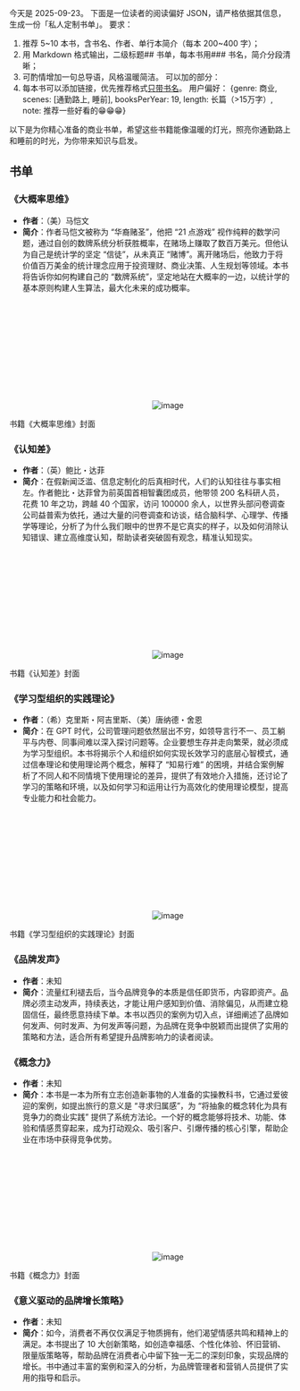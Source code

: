 今天是 2025-09-23。
下面是一位读者的阅读偏好 JSON，请严格依据其信息，生成一份「私人定制书单」。
要求：
1. 推荐 5~10 本书，含书名、作者、单行本简介（每本 200~400 字）；
2. 用 Markdown 格式输出，二级标题## 书单，每本书用### 书名，简介分段清晰；
3. 可酌情增加一句总导语，风格温暖简洁。
可以加的部分：
4. 每本书可以添加链接，优先推荐格式[只带书名](https://baike.baidu.com/item/后面加书名)。
用户偏好：
{genre: 商业, scenes: [通勤路上, 睡前], booksPerYear: 19, length: 长篇（>15万字）, note: 推荐一些好看的😁😁😁}

以下是为你精心准备的商业书单，希望这些书籍能像温暖的灯光，照亮你通勤路上和睡前的时光，为你带来知识与启发。

## 书单

### 《大概率思维》

- **作者**：（美）马恺文
- **简介**：作者马恺文被称为 “华裔赌圣”，他把 “21 点游戏” 视作纯粹的数学问题，通过自创的数牌系统分析获胜概率，在赌场上赚取了数百万美元。但他认为自己是统计学的坚定 “信徒”，从未真正 “赌博”。离开赌场后，他致力于将价值百万美金的统计理念应用于投资理财、商业决策、人生规划等领域。本书将告诉你如何构建自己的 “数牌系统”，坚定地站在大概率的一边，以统计学的基本原则构建人生算法，最大化未来的成功概率。

![](data:image/svg+xml,%3csvg%20xmlns=%27http://www.w3.org/2000/svg%27%20version=%271.1%27%20width=%27256%27%20height=%27192%27/%3e)![image](https://p26-doubao-search-sign.byteimg.com/labis/c34f4110c35322fd6b6f1dcb498b4324~tplv-be4g95zd3a-448x448.jpeg?rk3s=542c0f93&x-expires=1763814700&x-signature=lVsjOZUPpaFOZNGTrWQOHdTIeBg%3D)

书籍《大概率思维》封面

### 《认知差》

- **作者**：（英）鲍比・达菲
- **简介**：在假新闻泛滥、信息定制化的后真相时代，人们的认知往往与事实相左。作者鲍比・达菲曾为前英国首相智囊团成员，他带领 200 名科研人员，花费 10 年之功，跨越 40 个国家，访问 100000 余人，以世界头部问卷调查公司益普索为依托，通过大量的问卷调查和访谈，结合脑科学、心理学、传播学等理论，分析了为什么我们眼中的世界不是它真实的样子，以及如何消除认知错误、建立高维度认知，帮助读者突破固有观念，精准认知现实。

![](data:image/svg+xml,%3csvg%20xmlns=%27http://www.w3.org/2000/svg%27%20version=%271.1%27%20width=%27256%27%20height=%27192%27/%3e)![image](https://p3-doubao-search-sign.byteimg.com/labis/9f9bc15b94cf787e0e31a1423d6f6772~tplv-be4g95zd3a-448x448.jpeg?rk3s=542c0f93&x-expires=1763814704&x-signature=vyYfAr73RyOZTLeaxsfLQ76U1Vo%3D)

书籍《认知差》封面

### 《学习型组织的实践理论》

- **作者**：（希）克里斯・阿吉里斯、（美）唐纳德・舍恩
- **简介**：在 GPT 时代，公司管理问题依然层出不穷，如领导言行不一、员工躺平与内卷、同事间难以深入探讨问题等。企业要想生存并走向繁荣，就必须成为学习型组织。本书将揭示个人和组织如何实现长效学习的底层心智模式，通过信奉理论和使用理论两个概念，解释了 “知易行难” 的困境，并结合案例解析了不同人和不同情境下使用理论的差异，提供了有效地介入措施，还讨论了学习的策略和环境，以及如何学习和运用让行为高效化的使用理论模型，提高专业能力和社会能力。

![](data:image/svg+xml,%3csvg%20xmlns=%27http://www.w3.org/2000/svg%27%20version=%271.1%27%20width=%27256%27%20height=%27192%27/%3e)![image](https://p11-doubao-search-sign.byteimg.com/labis/image/766f3e311d0a51b92ef0895686db0865~tplv-be4g95zd3a-448x448.jpeg?rk3s=542c0f93&x-expires=1763814710&x-signature=1L%2FFbYubGz7bVFHqUGimfVxWVzQ%3D)

书籍《学习型组织的实践理论》封面

### 《品牌发声》

- **作者**：未知
- **简介**：流量红利褪去后，当今品牌竞争的本质是信任即货币，内容即资产。品牌必须主动发声，持续表达，才能让用户感知到价值、消除偏见，从而建立稳固信任，最终愿意持续下单。本书以西贝的案例为切入点，详细阐述了品牌如何发声、何时发声、为何发声等问题，为品牌在竞争中脱颖而出提供了实用的策略和方法，适合所有希望提升品牌影响力的读者阅读。

### 《概念力》

- **作者**：未知
- **简介**：本书是一本为所有立志创造新事物的人准备的实操教科书，它通过爱彼迎的案例，如提出旅行的意义是 “寻求归属感”，为 “将抽象的概念转化为具有竞争力的商业实践” 提供了系统方法论。一个好的概念能够将技术、功能、体验和情感贯穿起来，成为打动观众、吸引客户、引爆传播的核心引擎，帮助企业在市场中获得竞争优势。

![](data:image/svg+xml,%3csvg%20xmlns=%27http://www.w3.org/2000/svg%27%20version=%271.1%27%20width=%27256%27%20height=%27192%27/%3e)![image](https://p11-doubao-search-sign.byteimg.com/labis/image/133c819330bb2e73454113fb1d12c906~tplv-be4g95zd3a-448x448.jpeg?rk3s=542c0f93&x-expires=1763814717&x-signature=3SDPHy38m6PH8ScFlx5MIFTCV8Y%3D)

书籍《概念力》封面

### 《意义驱动的品牌增长策略》

- **作者**：未知
- **简介**：如今，消费者不再仅仅满足于物质拥有，他们渴望情感共鸣和精神上的满足。本书提出了 10 大创新策略，如创造幸福感、个性化体验、怀旧营销、限量版策略等，帮助品牌在消费者心中留下独一无二的深刻印象，实现品牌的增长。书中通过丰富的案例和深入的分析，为品牌管理者和营销人员提供了实用的指导和启示。
